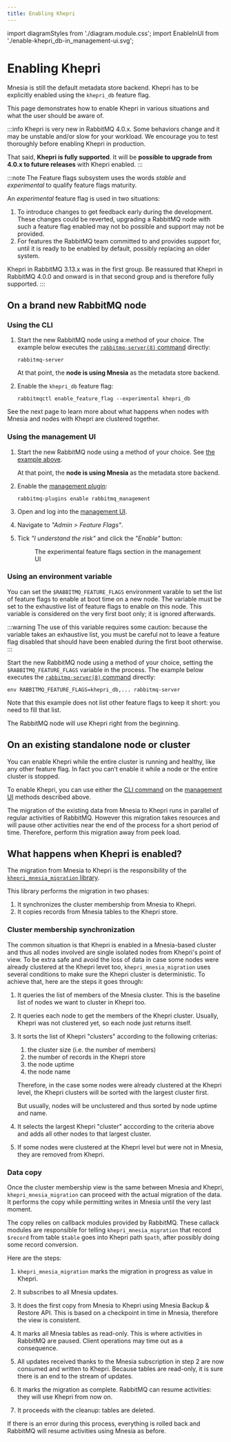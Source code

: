 ```yaml
---
title: Enabling Khepri
---
```


import diagramStyles from './diagram.module.css';
import EnableInUI from './enable-khepri_db-in_management-ui.svg';

# Enabling Khepri

Mnesia is still the default metadata store backend. Khepri has to be
explicitly enabled using the `khepri_db` feature flag.

This page demonstrates how to enable Khepri in various situations and what the
user should be aware of.

:::info
Khepri is very new in RabbitMQ 4.0.x. Some behaviors change and it may be
unstable and/or slow for your workload. We encourage you to test thoroughly
before enabling Khepri in production.

That said, **Khepri is fully supported**. It will be **possible to upgrade
from 4.0.x to future releases** with Khepri enabled.
:::

:::note
The Feature flags subsystem uses the words *stable* and *experimental* to
qualify feature flags maturity.

An *experimental* feature flag is used in two situations:
1. To introduce changes to get feedback early during the development. These
   changes could be reverted, upgrading a RabbitMQ node with such a feature
   flag enabled may not bo possible and support may not be provided.
2. For features the RabbitMQ team committed to and provides support for, until
   it is ready to be enabled by default, possibly replacing an older system.

Khepri in RabbitMQ 3.13.x was in the first group. Be reassured that Khepri in
RabbitMQ 4.0.0 and onward is in that second group and is therefore fully
supported.
:::

## On a brand new RabbitMQ node

### Using the CLI

1.  Start the new RabbitMQ node using a method of your choice. The example
    below executes the [`rabbitmq-server(8)` command](../man/rabbitmq-server.8)
    directly:

    ```
    rabbitmq-server
    ```

    At that point, the **node is using Mnesia** as the metadata store backend.

2.  Enable the `khepri_db` feature flag:

    ```
    rabbitmqctl enable_feature_flag --experimental khepri_db
    ```

See the next page to learn more about what happens when nodes with Mnesia and
nodes with Khepri are clustered together.

### Using the management UI

1.  Start the new RabbitMQ node using a method of your choice. See [the
    example above](#using-the-cli).

    At that point, the **node is using Mnesia** as the metadata store backend.

2.  Enable the [management plugin](../management):

    ```
    rabbitmq-plugins enable rabbitmq_management
    ```

3. Open and log into the [management UI](../management#usage-ui).

4. Navigate to *"Admin > Feature Flags"*.

5. Tick *"I understand the risk"* and click the *"Enable"* button:

    <figure className={diagramStyles.diagram}>
    <EnableInUI/>
    <figcaption>The experimental feature flags section in the management
    UI</figcaption>
    </figure>

### Using an environment variable

You can set the `$RABBITMQ_FEATURE_FLAGS` environment varable to set the list
of feature flags to enable at boot time on a new node. The variable must be
set to the exhaustive list of feature flags to enable on this node. This
variable is considered on the very first boot only; it is ignored afterwards.

:::warning
The use of this variable requires some caution: because the variable takes an
exhaustive list, you must be careful not to leave a feature flag disabled that
should have been enabled during the first boot otherwise.
:::

Start the new RabbitMQ node using a method of your choice, setting the
`$RABBITMQ_FEATURE_FLAGS` variable in the process. The example below executes
the [`rabbitmq-server(8)` command](../man/rabbitmq-server.8) directly:

```
env RABBITMQ_FEATURE_FLAGS=khepri_db,... rabbitmq-server
```

Note that this example does not list other feature flags to keep it short:
you need to fill that list.

The RabbitMQ node will use Khepri right from the beginning.

## On an existing standalone node or cluster

You can enable Khepri while the entire cluster is running and healthy, like
any other feature flag. In fact you can’t enable it while a node or the entire
cluster is stopped.

To enable Khepri, you can use either the [CLI command](#using-the-cli) on the
[management UI](#using-the-management-ui) methods described above.

The migration of the existing data from Mnesia to Khepri runs in parallel of
regular activities of RabbitMQ. However this migration takes resources and
will pause other activities near the end of the process for a short period of
time. Therefore, perform this migration away from peek load.

## What happens when Khepri is enabled?

The migration from Mnesia to Khepri is the responsibility of the
[`khepri_mnesia_migration`
library](https://rabbitmq.github.io/khepri_mnesia_migration/).

This library performs the migration in two phases:

1. It synchronizes the cluster membership from Mnesia to Khepri.
2. It copies records from Mnesia tables to the Khepri store.

### Cluster membership synchronization

The common situation is that Khepri is enabled in a Mnesia-based cluster and
thus all nodes involved are single isolated nodes from Khepri's point of view.
To be extra safe and avoid the loss of data in case some nodes were already
clustered at the Khepri levet too, `khepri_mnesia_migration` uses several
conditions to make sure the Khepri cluster is deterministic. To achieve that,
here are the steps it goes through:

1.  It queries the list of members of the Mnesia cluster. This is the baseline
    list of nodes we want to cluster in Khepri too.

2.  It queries each node to get the members of the Khepri cluster. Usually,
    Khepri was not clustered yet, so each node just returns itself.

3.  It sorts the list of Khepri "clusters" according to the following
    criterias:

    1. the cluster size (i.e. the number of members)
    2. the number of records in the Khepri store
    3. the node uptime
    4. the node name

    Therefore, in the case some nodes were already clustered at the Khepri
    level, the Khepri clusters will be sorted with the largest cluster first.

    But usually, nodes will be unclustered and thus sorted by node uptime and
    name.

4.  It selects the largest Khepri "cluster" acccording to the criteria above
    and adds all other nodes to that largest cluster.

5.  If some nodes were clustered at the Khepri level but were not in Mnesia,
    they are removed from Khepri.

### Data copy

Once the cluster membership view is the same between Mnesia and Khepri,
`khepri_mnesia_migration` can proceed with the actual migration of the data.
It performs the copy while permitting writes in Mnesia until the very last
moment.

The copy relies on callback modules provided by RabbitMQ. These callack
modules are responsible for telling `khepri_mnesia_migration` that record
`$record` from table `$table` goes into Khepri path `$path`, after possibly
doing some record conversion.

Here are the steps:

1.  `khepri_mnesia_migration` marks the migration in progress as value in
    Khepri.

2.  It subscribes to all Mnesia updates.

3.  It does the first copy from Mnesia to Khepri using Mnesia Backup & Restore
    API. This is based on a checkpoint in time in Mnesia, therefore the view
    is consistent.

4.  It marks all Mnesia tables as read-only. This is where activities in
    RabbitMQ are paused. Client operations may time out as a consequence.

5.  All updates received thanks to the Mnesia subscription in step 2 are now
    consumed and written to Khepri. Because tables are read-only, it is sure
    there is an end to the stream of updates.

6.  It marks the migration as complete. RabbitMQ can resume activities: they
    will use Khepri from now on.

7.  It proceeds with the cleanup: tables are deleted.

If there is an error during this process, everything is rolled back and
RabbitMQ will resume activities using Mnesia as before.
